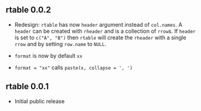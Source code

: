 


## rtable 0.0.2

* Redesign: `rtable` has now `header` argument instead of `col.names`. A
`header` can be created with `rheader` and is a collection of `rrow`s. If
`header` is set to `c("A", "B")` then `rtable` will create the `rheader` with a
single `rrow`  and by setting `row.name` to `NULL`.

* `format` is now by default `xx`

* `format = "xx"` calls `paste(x, collapse = ', ')`


## rtable 0.0.1

* Initial public release